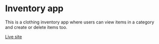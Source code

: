 # Inventory app

This is a clothing inventory app where users can view items in a category and create or delete items too.

[Live site]()
